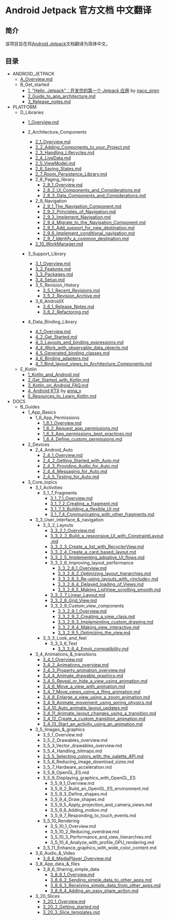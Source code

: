 # Android Jetpack 官方文档 中文翻译

## 简介
该项目旨在将[Android Jetpack](https://developer.android.google.cn/jetpack/)文档翻译为简体中文。

## 目录

- ANDROID_JETPACK
    - [A_Overview.md](https://github.com/Android-Jetpack-Chinese-Translation/android-jetpack-chinese-translation/blob/master/ANDROID_JETPACK/A_Overview.md)
    - B_Get_started
        - [1. “Hello, Jetpack”：开发您的第一个 Jetpack 应用](https://github.com/Android-Jetpack-Chinese-Translation/android-jetpack-chinese-translation/blob/master/ANDROID_JETPACK/B_Get_started/1_Build_your_first_Android_Jetpack_app.md) by [naco_siren](https://github.com/naco-siren)
        - [2_Guide_to_app_architecture.md](https://github.com/Android-Jetpack-Chinese-Translation/android-jetpack-chinese-translation/blob/master/ANDROID_JETPACK/B_Get_started/2_Guide_to_app_architecture.md)
        - [3_Release_notes.md](https://github.com/Android-Jetpack-Chinese-Translation/android-jetpack-chinese-translation/blob/master/ANDROID_JETPACK/B_Get_started/3_Release_notes.md)
- PLATFORM
    - D_Libraries
        - [1_Overview.md](https://github.com/Android-Jetpack-Chinese-Translation/android-jetpack-chinese-translation/blob/master/PLATFORM/D_Libraries/1_Overview.md)
        - 2_Architecture_Components
            - [2_1_Overview.md](https://github.com/Android-Jetpack-Chinese-Translation/android-jetpack-chinese-translation/blob/master/PLATFORM/D_Libraries/2_Architecture_Components/2_1_Overview.md)
            - [2_2_Adding_Components_to_your_Project.md](https://github.com/Android-Jetpack-Chinese-Translation/android-jetpack-chinese-translation/blob/master/PLATFORM/D_Libraries/2_Architecture_Components/2_2_Adding_Components_to_your_Project.md)
            - [2_3_Handling_Lifecycles.md](https://github.com/Android-Jetpack-Chinese-Translation/android-jetpack-chinese-translation/blob/master/PLATFORM/D_Libraries/2_Architecture_Components/2_3_Handling_Lifecycles.md)
            - [2_4_LiveData.md](https://github.com/Android-Jetpack-Chinese-Translation/android-jetpack-chinese-translation/blob/master/PLATFORM/D_Libraries/2_Architecture_Components/2_4_LiveData.md)
            - [2_5_ViewModel.md](https://github.com/Android-Jetpack-Chinese-Translation/android-jetpack-chinese-translation/blob/master/PLATFORM/D_Libraries/2_Architecture_Components/2_5_ViewModel.md)
            - [2_6_Saving_States.md](https://github.com/Android-Jetpack-Chinese-Translation/android-jetpack-chinese-translation/blob/master/PLATFORM/D_Libraries/2_Architecture_Components/2_6_Saving_States.md)
            - [2_7_Room_Persistence_Library.md](https://github.com/Android-Jetpack-Chinese-Translation/android-jetpack-chinese-translation/blob/master/PLATFORM/D_Libraries/2_Architecture_Components/2_7_Room_Persistence_Library.md)
            - 2_8_Paging_library
                - [2_8_1_Overview.md](https://github.com/Android-Jetpack-Chinese-Translation/android-jetpack-chinese-translation/blob/master/PLATFORM/D_Libraries/2_Architecture_Components/2_8_Paging_library/2_8_1_Overview.md)
                - [2_8_2_UI_Components_and_Considerations.md](https://github.com/Android-Jetpack-Chinese-Translation/android-jetpack-chinese-translation/blob/master/PLATFORM/D_Libraries/2_Architecture_Components/2_8_Paging_library/2_8_2_UI_Components_and_Considerations.md)
                - [2_8_3_Data_Components_and_Considerations.md](https://github.com/Android-Jetpack-Chinese-Translation/android-jetpack-chinese-translation/blob/master/PLATFORM/D_Libraries/2_Architecture_Components/2_8_Paging_library/2_8_3_Data_Components_and_Considerations.md)
            - 2_9_Navigation
                - [2_9_1_The_Navigation_Component.md](https://github.com/Android-Jetpack-Chinese-Translation/android-jetpack-chinese-translation/blob/master/PLATFORM/D_Libraries/2_Architecture_Components/2_9_Navigation/2_9_1_The_Navigation_Component.md)
                - [2_9_2_Principles_of_Navigation.md](https://github.com/Android-Jetpack-Chinese-Translation/android-jetpack-chinese-translation/blob/master/PLATFORM/D_Libraries/2_Architecture_Components/2_9_2_Principles_of_Navigation.md)
                - [2_9_3_Implement_Navigation.md](https://github.com/Android-Jetpack-Chinese-Translation/android-jetpack-chinese-translation/blob/master/PLATFORM/D_Libraries/2_Architecture_Components/2_9_3_Implement_Navigation.md)
                - [2_9_4_Migrate_to_the_Navigation_Component.md](https://github.com/Android-Jetpack-Chinese-Translation/android-jetpack-chinese-translation/blob/master/PLATFORM/D_Libraries/2_Architecture_Components/2_9_4_Migrate_to_the_Navigation_Component.md)
                - [2_9_5_Add_support_for_new_destination.md](https://github.com/Android-Jetpack-Chinese-Translation/android-jetpack-chinese-translation/blob/master/PLATFORM/D_Libraries/2_Architecture_Components/2_9_5_Add_support_for_new_destination.md)
                - [2_9_6_Implement_conditional_navigation.md](https://github.com/Android-Jetpack-Chinese-Translation/android-jetpack-chinese-translation/blob/master/PLATFORM/D_Libraries/2_Architecture_Components/2_9_6_Implement_conditional_navigation)
                - [2_9_7_Identify_a_common_destination.md](https://github.com/Android-Jetpack-Chinese-Translation/android-jetpack-chinese-translation/blob/master/PLATFORM/D_Libraries/2_Architecture_Components/2_9_7_Identify_a_common_destination.md)
            - [2_10_WorkManager.md](https://github.com/Android-Jetpack-Chinese-Translation/android-jetpack-chinese-translation/blob/master/PLATFORM/D_Libraries/2_Architecture_Components/2_10_WorkManager.md)

        - 3_Support_Library
            - [3_1_Overview.md](https://github.com/Android-Jetpack-Chinese-Translation/android-jetpack-chinese-translation/blob/master/PLATFORM/D_Libraries/3_Support_Library/3_1_Overview.md)
            - [3_2_Features.md](https://github.com/Android-Jetpack-Chinese-Translation/android-jetpack-chinese-translation/blob/master/PLATFORM/D_Libraries/3_Support_Library/3_2_Features.md)
            - [3_3_Packages.md](https://github.com/Android-Jetpack-Chinese-Translation/android-jetpack-chinese-translation/blob/master/PLATFORM/D_Libraries/3_Support_Library/3_3_Packages.md)
            - [3_4_Setup.md](https://github.com/Android-Jetpack-Chinese-Translation/android-jetpack-chinese-translation/blob/master/PLATFORM/D_Libraries/3_Support_Library/3_4_Setup.md)
            - 3_5_Revision_History
                - [3_5_1_Recent_Revisions.md](https://github.com/Android-Jetpack-Chinese-Translation/android-jetpack-chinese-translation/blob/master/PLATFORM/D_Libraries/3_Support_Library/3_5_Revision_History/3_5_1_Recent_Revisions.md)
                - [3_5_2_Revision_Archive.md](https://github.com/Android-Jetpack-Chinese-Translation/android-jetpack-chinese-translation/blob/master/PLATFORM/D_Libraries/3_Support_Library/3_5_Revision_History/3_5_2_Revision_Archive.md)
            - 3_6_AndroidX
                - [3_6_1_Release_Notes.md](https://github.com/Android-Jetpack-Chinese-Translation/android-jetpack-chinese-translation/blob/master/PLATFORM/D_Libraries/3_Support_Library/3_6_AndroidX/3_6_1_Release_Notes.md)
                - [3_6_2_Refactoring.md](https://github.com/Android-Jetpack-Chinese-Translation/android-jetpack-chinese-translation/blob/master/PLATFORM/D_Libraries/3_Support_Library/3_6_AndroidX/3_6_2_Refactoring.md)
        - 4_Data_Binding_Library
            - [4_1_Overview.md](https://github.com/Android-Jetpack-Chinese-Translation/android-jetpack-chinese-translation/blob/master/PLATFORM/D_Libraries/4_Data_Binding_Library/4_1_Overview.md)
            - [4_2_Get_Started.md](https://github.com/Android-Jetpack-Chinese-Translation/android-jetpack-chinese-translation/blob/master/PLATFORM/D_Libraries/4_Data_Binding_Library/4_2_Get_Started.md)
            - [4_3_Layouts_and_binding_expressions.md](https://github.com/Android-Jetpack-Chinese-Translation/android-jetpack-chinese-translation/blob/master/PLATFORM/D_Libraries/4_Data_Binding_Library/4_3_Layouts_and_binding_expressions.md)
            - [4_4_Work_with_observable_data_objects.md](https://github.com/Android-Jetpack-Chinese-Translation/android-jetpack-chinese-translation/blob/master/PLATFORM/D_Libraries/4_Data_Binding_Library/4_4_Work_with_observable_data_objects.md)
            - [4_5_Generated_binding_classes.md](https://github.com/Android-Jetpack-Chinese-Translation/android-jetpack-chinese-translation/blob/master/PLATFORM/D_Libraries/4_Data_Binding_Library/4_5_Generated_binding_classes.md)
            - [4_6_Binding_adapters.md](https://github.com/Android-Jetpack-Chinese-Translation/android-jetpack-chinese-translation/blob/master/PLATFORM/D_Libraries/4_Data_Binding_Library/4_6_Binding_adapters.md)
            - [4_7_Bind_layout_views_to_Architecture_Components.md](https://github.com/Android-Jetpack-Chinese-Translation/android-jetpack-chinese-translation/blob/master/PLATFORM/D_Libraries/4_Data_Binding_Library/4_7_Bind_layout_views_to_Architecture_Components.md)
    - E_Kotlin
        - [1_Kotlin_and_Android.md](https://github.com/Android-Jetpack-Chinese-Translation/android-jetpack-chinese-translation/blob/master/PLATFORM/E_Kotlin/1_Kotlin_and_Android.md)
        - [2_Get_Started_with_Kotlin.md](https://github.com/Android-Jetpack-Chinese-Translation/android-jetpack-chinese-translation/blob/master/PLATFORM/E_Kotlin/2_Get_Started_with_Kotlin.md)
        - [3_Kotlin_on_Android_FAQ.md](https://github.com/Android-Jetpack-Chinese-Translation/android-jetpack-chinese-translation/blob/master/PLATFORM/E_Kotlin/3_Kotlin_on_Android_FAQ.md)
        - [4. Android KTX](https://github.com/Android-Jetpack-Chinese-Translation/android-jetpack-chinese-translation/blob/master/PLATFORM/E_Kotlin/4_Android_KTX.md) by [anna_y](https://github.com/Nevvea7)
        - [5_Resources_to_Learn_Kotlin.md](https://github.com/Android-Jetpack-Chinese-Translation/android-jetpack-chinese-translation/blob/master/PLATFORM/E_Kotlin/5_Resources_to_Learn_Kotlin.md)
- DOCS
    - B_Guides
        - 1_App_Basics
            - 1_6_App_Permissions
                - [1_6_1_Overview.md](https://github.com/Android-Jetpack-Chinese-Translation/android-jetpack-chinese-translation/blob/master/DOCS/B_Guides/1_App_Basics/1_6_App_Permissions/1_6_1_Overview.md)
                - [1_6_2_Request_app_permissions.md](https://github.com/Android-Jetpack-Chinese-Translation/android-jetpack-chinese-translation/blob/master/DOCS/B_Guides/1_App_Basics/1_6_App_Permissions/1_6_2_Request_app_permissions.md)
                - [1_6_3_App_permissions_best_practices.md](https://github.com/Android-Jetpack-Chinese-Translation/android-jetpack-chinese-translation/blob/master/DOCS/B_Guides/1_App_Basics/1_6_App_Permissions/1_6_3_App_permissions_best_practices.md)
                - [1_6_4_Define_custom_permissions.md](https://github.com/Android-Jetpack-Chinese-Translation/android-jetpack-chinese-translation/blob/master/DOCS/B_Guides/1_App_Basics/1_6_App_Permissions/1_6_4_Define_custom_permissions.md)
        - 2_Devices
            - 2_4_Android_Auto
                - [2_4_1_Overview.md](https://github.com/Android-Jetpack-Chinese-Translation/android-jetpack-chinese-translation/blob/master/DOCS/B_Guides/2_Devices/2_4_Android_Auto/2_4_1_Overview.md)
                - [2_4_2_Getting_Started_with_Auto.md](https://github.com/Android-Jetpack-Chinese-Translation/android-jetpack-chinese-translation/blob/master/DOCS/B_Guides/2_Devices/2_4_Android_Auto/2_4_2_Getting_Started_with_Auto.md)
                - [2_4_3_Providing_Audio_for_Auto.md](https://github.com/Android-Jetpack-Chinese-Translation/android-jetpack-chinese-translation/blob/master/DOCS/B_Guides/2_Devices/2_4_Android_Auto/2_4_3_Providing_Audio_for_Auto.md)
                - [2_4_4_Messaging_for_Auto.md](https://github.com/Android-Jetpack-Chinese-Translation/android-jetpack-chinese-translation/blob/master/DOCS/B_Guides/2_Devices/2_4_Android_Auto/2_4_4_Messaging_for_Auto.md)
                - [2_4_5_Testing_for_Auto.md](https://github.com/Android-Jetpack-Chinese-Translation/android-jetpack-chinese-translation/blob/master/DOCS/B_Guides/2_Devices/2_4_Android_Auto/2_4_5_Testing_for_Auto.md)
        - 3_Core_topics
            - 3_1_Activities
                - 3_1_7_Fragments
                    - [3_1_7_1_Overview.md](https://github.com/Android-Jetpack-Chinese-Translation/android-jetpack-chinese-translation/blob/master/DOCS/B_Guides/3_Core_topics/3_1_Activities/3_1_7_Fragments/3_1_7_1_Overview.md)
                    - [3_1_7_2_Creating_a_fragment.md](https://github.com/Android-Jetpack-Chinese-Translation/android-jetpack-chinese-translation/blob/master/DOCS/B_Guides/3_Core_topics/3_1_Activities/3_1_7_Fragments/3_1_7_2_Creating_a_fragment.md)
                    - [3_1_7_3_Building_a_flexible_UI.md](https://github.com/Android-Jetpack-Chinese-Translation/android-jetpack-chinese-translation/blob/master/DOCS/B_Guides/3_Core_topics/3_1_Activities/3_1_7_Fragments/3_1_7_3_Building_a_flexible_UI.md)
                    - [3_1_7_4_Communicating_with_other_fragments.md](https://github.com/Android-Jetpack-Chinese-Translation/android-jetpack-chinese-translation/blob/master/DOCS/B_Guides/3_Core_topics/3_1_Activities/3_1_7_Fragments/3_1_7_4_Communicating_with_other_fragments.md)
            - 3_3_User_interface_&_navigation
                - 3_3_2_Layouts
                    - [3_3_2_1_Overview.md](https://github.com/Android-Jetpack-Chinese-Translation/android-jetpack-chinese-translation/blob/master/DOCS/B_Guides/3_Core_topics/3_3_User_interface_%26_navigation/3_3_2_Layouts/3_3_2_1_Overview.md)
                    - [3_3_2_2_Build_a_responsive_UI_with_ConstraintLayout.md](https://github.com/Android-Jetpack-Chinese-Translation/android-jetpack-chinese-translation/blob/master/DOCS/B_Guides/3_Core_topics/3_3_User_interface_%26_navigation/3_3_2_Layouts/3_3_2_2_Build_a_responsive_UI_with_ConstraintLayout.md)
                    - [3_3_2_3_Create_a_list_with_RecyclerView.md](https://github.com/Android-Jetpack-Chinese-Translation/android-jetpack-chinese-translation/blob/master/DOCS/B_Guides/3_Core_topics/3_3_User_interface_%26_navigation/3_3_2_Layouts/3_3_2_3_Create_a_list_with_RecyclerView.md)
                    - [3_3_2_4_Create_a_card_based_layout.md](https://github.com/Android-Jetpack-Chinese-Translation/android-jetpack-chinese-translation/blob/master/DOCS/B_Guides/3_Core_topics/3_3_User_interface_%26_navigation/3_3_2_Layouts/3_3_2_4_Create_a_card_based_layout.md)
                    - [3_3_2_5_Implementing_adpative_UI_flows.md](https://github.com/Android-Jetpack-Chinese-Translation/android-jetpack-chinese-translation/blob/master/DOCS/B_Guides/3_Core_topics/3_3_User_interface_%26_navigation/3_3_2_Layouts/3_3_2_5_Implementing_adpative_UI_flows.md)
                    - 3_3_2_6_Improving_layout_performance
                        - [3_3_2_6_1_Overview.md](https://github.com/Android-Jetpack-Chinese-Translation/android-jetpack-chinese-translation/blob/master/DOCS/B_Guides/3_Core_topics/3_3_User_interface_%26_navigation/3_3_2_Layouts/3_3_2_6_Improving_layout_performance/3_3_2_6_1_Overview.md)
                        - [3_3_2_6_2_Optimizing_layout_hierarchies.md](https://github.com/Android-Jetpack-Chinese-Translation/android-jetpack-chinese-translation/blob/master/DOCS/B_Guides/3_Core_topics/3_3_User_interface_%26_navigation/3_3_2_Layouts/3_3_2_6_Improving_layout_performance/3_3_2_6_2_Optimizing_layout_hierarchies.md)
                        - [3_3_2_6_3_Re-using_layouts_with_&lt;include&gt;.md](https://github.com/Android-Jetpack-Chinese-Translation/android-jetpack-chinese-translation/blob/master/DOCS/B_Guides/3_Core_topics/3_3_User_interface_%26_navigation/3_3_2_Layouts/3_3_2_6_Improving_layout_performance/3_3_2_6_3_Re-using_layouts_with_%3Cinclude%3E.md)
                        - [3_3_2_6_4_Delayed_loading_of_Views.md](https://github.com/Android-Jetpack-Chinese-Translation/android-jetpack-chinese-translation/blob/master/DOCS/B_Guides/3_Core_topics/3_3_User_interface_%26_navigation/3_3_2_Layouts/3_3_2_6_Improving_layout_performance/3_3_2_6_4_Delayed_loading_of_Views.md)
                        - [3_3_2_6_5_Making_ListView_scrolling_smooth.md](https://github.com/Android-Jetpack-Chinese-Translation/android-jetpack-chinese-translation/blob/master/DOCS/B_Guides/3_Core_topics/3_3_User_interface_%26_navigation/3_3_2_Layouts/3_3_2_6_Improving_layout_performance/3_3_2_6_5_Making_ListView_scrolling_smooth.md)
                    - [3_3_2_7_Linear_Layout.md](https://github.com/Android-Jetpack-Chinese-Translation/android-jetpack-chinese-translation/blob/master/DOCS/B_Guides/3_Core_topics/3_3_User_interface_%26_navigation/3_3_2_Layouts/3_3_2_7_Linear_Layout.md)
                    - [3_3_2_8_Grid_View.md](https://github.com/Android-Jetpack-Chinese-Translation/android-jetpack-chinese-translation/blob/master/DOCS/B_Guides/3_Core_topics/3_3_User_interface_%26_navigation/3_3_2_Layouts/3_3_2_8_Grid_View.md)
                    - 3_3_2_9_Custom_view_components
                        - [3_3_2_9_1_Overview.md](https://github.com/Android-Jetpack-Chinese-Translation/android-jetpack-chinese-translation/blob/master/DOCS/B_Guides/3_Core_topics/3_3_User_interface_%26_navigation/3_3_2_Layouts/3_3_2_9_Custom_view_components/3_3_2_9_1_Overview.md)
                        - [3_3_2_9_2_Creating_a_view_class.md](https://github.com/Android-Jetpack-Chinese-Translation/android-jetpack-chinese-translation/blob/master/DOCS/B_Guides/3_Core_topics/3_3_User_interface_%26_navigation/3_3_2_Layouts/3_3_2_9_Custom_view_components/3_3_2_9_2_Creating_a_view_class.md)
                        - [3_3_2_9_3_Implementing_custom_drawing.md](https://github.com/Android-Jetpack-Chinese-Translation/android-jetpack-chinese-translation/blob/master/DOCS/B_Guides/3_Core_topics/3_3_User_interface_%26_navigation/3_3_2_Layouts/3_3_2_9_Custom_view_components/)
                        - [3_3_2_9_4_Making_view_interactive.md](https://github.com/Android-Jetpack-Chinese-Translation/android-jetpack-chinese-translation/blob/master/DOCS/B_Guides/3_Core_topics/3_3_User_interface_%26_navigation/3_3_2_Layouts/3_3_2_9_Custom_view_components/3_3_2_9_4_Making_view_interactive.md)
                        - [3_3_2_9_5_Optimizing_the_view.md](https://github.com/Android-Jetpack-Chinese-Translation/android-jetpack-chinese-translation/blob/master/DOCS/B_Guides/3_Core_topics/3_3_User_interface_%26_navigation/3_3_2_Layouts/3_3_2_9_Custom_view_components/3_3_2_9_5_Optimizing_the_view.md)
                - 3_3_3_Look_and_feel
                    - 3_3_3_6_Text
                        - [3_3_3_6_4_Emoji_compatibility.md](https://github.com/Android-Jetpack-Chinese-Translation/android-jetpack-chinese-translation/blob/master/DOCS/B_Guides/3_Core_topics/3_3_User_interface_%26_navigation/3_3_3_Look_and_feel/3_3_3_6_Text/3_3_3_6_4_Emoji_compatibility.md)
            - 3_4_Animations_&_transitions
                - [3_4_1_Overview.md](https://github.com/Android-Jetpack-Chinese-Translation/android-jetpack-chinese-translation/blob/master/DOCS/B_Guides/3_Core_topics/3_4_Animations_%26_transitions/3_4_1_Overview.md)
                - [3_4_2_Animations_overview.md](https://github.com/Android-Jetpack-Chinese-Translation/android-jetpack-chinese-translation/blob/master/DOCS/B_Guides/3_Core_topics/3_4_Animations_%26_transitions/3_4_2_Animations_overview.md)
                - [3_4_3_Property_animation_overview.md](https://github.com/Android-Jetpack-Chinese-Translation/android-jetpack-chinese-translation/blob/master/DOCS/B_Guides/3_Core_topics/3_4_Animations_%26_transitions/3_4_3_Property_animation_overview.md)
                - [3_4_4_Animate_drawable_graphics.md](https://github.com/Android-Jetpack-Chinese-Translation/android-jetpack-chinese-translation/blob/master/DOCS/B_Guides/3_Core_topics/3_4_Animations_%26_transitions/3_4_4_Animate_drawable_graphics.md)
                - [3_4_5_Reveal_or_hide_a_view_using_animation.md](https://github.com/Android-Jetpack-Chinese-Translation/android-jetpack-chinese-translation/blob/master/DOCS/B_Guides/3_Core_topics/3_4_Animations_%26_transitions/3_4_5_Reveal_or_hide_a_view_using_animation.md)
                - [3_4_6_Move_a_view_with_animation.md](https://github.com/Android-Jetpack-Chinese-Translation/android-jetpack-chinese-translation/blob/master/DOCS/B_Guides/3_Core_topics/3_4_Animations_%26_transitions/3_4_6_Move_a_view_with_animation.md)
                - [3_4_7_Move_views_using_a_fling_animation.md](https://github.com/Android-Jetpack-Chinese-Translation/android-jetpack-chinese-translation/blob/master/DOCS/B_Guides/3_Core_topics/3_4_Animations_%26_transitions/3_4_7_Move_views_using_a_fling_animation.md)
                - [3_4_8_Enlarge_a_view_using_a_zoom_animation.md](https://github.com/Android-Jetpack-Chinese-Translation/android-jetpack-chinese-translation/blob/master/DOCS/B_Guides/3_Core_topics/3_4_Animations_%26_transitions/3_4_8_Enlarge_a_view_using_a_zoom_animation.md)
                - [3_4_9_Animate_movement_using_spring_physics.md](https://github.com/Android-Jetpack-Chinese-Translation/android-jetpack-chinese-translation/blob/master/DOCS/B_Guides/3_Core_topics/3_4_Animations_%26_transitions/3_4_9_Animate_movement_using_spring_physics.md)
                - [3_4_10_Auto_animate_layout_updates.md](https://github.com/Android-Jetpack-Chinese-Translation/android-jetpack-chinese-translation/blob/master/DOCS/B_Guides/3_Core_topics/3_4_Animations_%26_transitions/3_4_10_Auto_animate_layout_updates.md)
                - [3_4_11_Animate_layout_changes_using_a_transition.md](https://github.com/Android-Jetpack-Chinese-Translation/android-jetpack-chinese-translation/blob/master/DOCS/B_Guides/3_Core_topics/3_4_Animations_%26_transitions/3_4_11_Animate_layout_changes_using_a_transition.md)
                - [3_4_12_Create_a_custom_transition_animation.md](https://github.com/Android-Jetpack-Chinese-Translation/android-jetpack-chinese-translation/blob/master/DOCS/B_Guides/3_Core_topics/3_4_Animations_%26_transitions/3_4_12_Create_a_custom_transition_animation.md)
                - [3_4_13_Start_an_activity_using_an_animation.md](https://github.com/Android-Jetpack-Chinese-Translation/android-jetpack-chinese-translation/blob/master/DOCS/B_Guides/3_Core_topics/3_4_Animations_%26_transitions/3_4_13_Start_an_activity_using_an_animation.md)
            - 3_5_Images_&_graphics
                - 3_5_1_Overview.md
                - 3_5_2_Drawables_overview.md
                - 3_5_3_Vector_drawables_overview.md
                - 3_5_4_Handling_bitmaps.md
                - [3_5_5_Selecting_colors_with_the_palette_API.md](https://github.com/Android-Jetpack-Chinese-Translation/android-jetpack-chinese-translation/blob/master/DOCS/B_Guides/3_Core_topics/3_5_Images_%26_graphics/3_5_5_Selecting_colors_with_the_palette_API.md)
                - 3_5_6_Reducing_image_download_sizes.md
                - 3_5_7_Hardware_acceleration.md
                - 3_5_8_OpenGL_ES.md
                - 3_5_9_Displaying_graphics_with_OpenGL_ES
                    - 3_5_9_1_Overview.md
                    - 3_5_9_2_Build_an_OpenGL_ES_environment.md
                    - 3_5_9_3_Define_shapes.md
                    - 3_5_9_4_Draw_shapes.md
                    - 3_5_9_5_Apply_projection_and_camera_views.md
                    - 3_5_9_6_Adding_motion.md
                    - 3_5_9_7_Responding_to_touch_events.md
                - 3_5_10_Rendering
                    - 3_5_10_1_Overview.md
                    - 3_5_10_2_Reducing_overdraw.md
                    - 3_5_10_3_Performance_and_view_hierarchies.md
                    - 3_5_10_4_Analyze_with_profile_GPU_rendering.md
                - 3_5_11_Enhance_graphics_with_wide_color_content.md
            - 3_6_Audio_&_Video
                - [3_6_6_MediaPlayer_Overview.md](https://github.com/Android-Jetpack-Chinese-Translation/android-jetpack-chinese-translation/blob/master/DOCS/B_Guides/3_Core_topics/3_6_Audio_%26_Video/3_6_6_MediaPlayer_Overview.md)
            - 3_8_App_data_&_files
                - 3_8_6_Sharing_simple_data
                    - [3_8_6_1_Overview.md](https://github.com/Android-Jetpack-Chinese-Translation/android-jetpack-chinese-translation/blob/master/DOCS/B_Guides/3_Core_topics/3_8_App_data_%26_files/3_8_6_Sharing_simple_data/3_8_6_1_Overview.md)
                    - [3_8_6_2_Sending_simple_data_to_other_apps.md](https://github.com/Android-Jetpack-Chinese-Translation/android-jetpack-chinese-translation/blob/master/DOCS/B_Guides/3_Core_topics/3_8_App_data_%26_files/3_8_6_Sharing_simple_data/3_8_6_2_Sending_simple_data_to_other_apps.md)
                    - [3_8_6_3_Receiving_simple_data_from_other_apps.md](https://github.com/Android-Jetpack-Chinese-Translation/android-jetpack-chinese-translation/blob/master/DOCS/B_Guides/3_Core_topics/3_8_App_data_%26_files/3_8_6_Sharing_simple_data/3_8_6_3_Receiving_simple_data_from_other_apps.md)
                    - [3_8_6_4_Adding_an_easy_share_action.md](https://github.com/Android-Jetpack-Chinese-Translation/android-jetpack-chinese-translation/blob/master/DOCS/B_Guides/3_Core_topics/3_8_App_data_%26_files/3_8_6_Sharing_simple_data/3_8_6_4_Adding_an_easy_share_action)
            - 3_20_Slices
                - [3_20_1_Overview.md](https://github.com/Android-Jetpack-Chinese-Translation/android-jetpack-chinese-translation/blob/master/DOCS/B_Guides/3_Core_topics/3_20_Slices/3_20_1_Overview.md)
                - [3_20_2_Getting_started.md](https://github.com/Android-Jetpack-Chinese-Translation/android-jetpack-chinese-translation/blob/master/DOCS/B_Guides/3_Core_topics/3_20_Slices/3_20_2_Getting_started.md)
                - [3_20_3_Slice_templates.md](https://github.com/Android-Jetpack-Chinese-Translation/android-jetpack-chinese-translation/blob/master/DOCS/B_Guides/3_Core_topics/3_20_Slices/3_20_3_Slice_templates.md)
